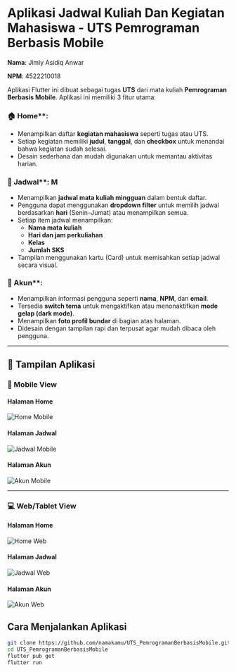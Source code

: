 # Aplikasi Jadwal Kuliah Dan Kegiatan Mahasiswa - UTS Pemrograman Berbasis Mobile

**Nama**: Jimly Asidiq Anwar 

**NPM**: 4522210018  

Aplikasi Flutter ini dibuat sebagai tugas **UTS** dari mata kuliah **Pemrograman Berbasis Mobile**. Aplikasi ini memiliki 3 fitur utama:

### 🏠 Home**: 
- Menampilkan daftar **kegiatan mahasiswa** seperti tugas atau UTS.
- Setiap kegiatan memiliki **judul**, **tanggal**, dan **checkbox** untuk menandai bahwa kegiatan sudah selesai.
- Desain sederhana dan mudah digunakan untuk memantau aktivitas harian.

### 📅 Jadwal**: M
- Menampilkan **jadwal mata kuliah mingguan** dalam bentuk daftar.
- Pengguna dapat menggunakan **dropdown filter** untuk memilih jadwal berdasarkan **hari** (Senin–Jumat) atau menampilkan semua.
- Setiap item jadwal menampilkan:
  - **Nama mata kuliah**
  - **Hari dan jam perkuliahan**
  - **Kelas**
  - **Jumlah SKS**
- Tampilan menggunakan kartu (Card) untuk memisahkan setiap jadwal secara visual.

### 👤 Akun**: 
- Menampilkan informasi pengguna seperti **nama**, **NPM**, dan **email**.
- Tersedia **switch tema** untuk mengaktifkan atau menonaktifkan **mode gelap (dark mode)**.
- Menampilkan **foto profil bundar** di bagian atas halaman.
- Didesain dengan tampilan rapi dan terpusat agar mudah dibaca oleh pengguna.

---

## 📲 Tampilan Aplikasi

### 📱 Mobile View

#### Halaman Home
![Home Mobile](https://github.com/user-attachments/assets/f80a7f9e-3a4d-48b7-bdb3-4a013440b4ca)

#### Halaman Jadwal
![Jadwal Mobile](https://github.com/user-attachments/assets/312f7d6a-0aa1-45ab-9181-b510c121b222)

#### Halaman Akun
![Akun Mobile](https://github.com/user-attachments/assets/a77ab3cd-851f-4e89-898c-bcc310c5de1c)

---

### 💻 Web/Tablet View

#### Halaman Home
![Home Web](https://github.com/user-attachments/assets/e8a932ac-dfb8-429f-a2f2-52d9ccc33823)

#### Halaman Jadwal
![Jadwal Web](https://github.com/user-attachments/assets/726f30dd-e7df-46ed-a6f3-eec8ec7cebea)

#### Halaman Akun
![Akun Web](https://github.com/user-attachments/assets/8111e257-55e4-4e2e-ad2e-6e9cdb1f4b7b)




##  Cara Menjalankan Aplikasi
```bash
git clone https://github.com/namakamu/UTS_PemrogramanBerbasisMobile.git
cd UTS_PemrogramanBerbasisMobile
flutter pub get
flutter run
